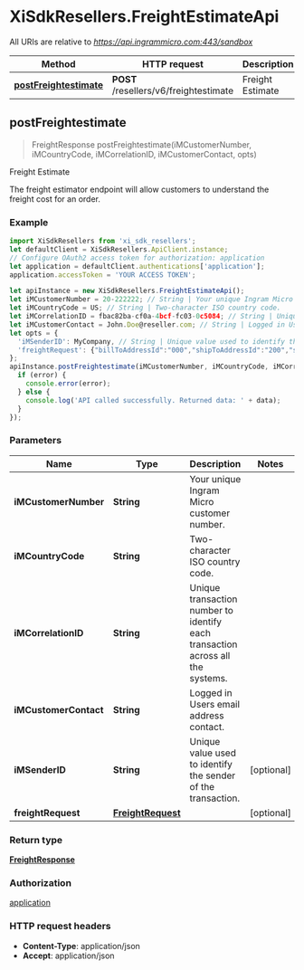 # XiSdkResellers.FreightEstimateApi

All URIs are relative to *https://api.ingrammicro.com:443/sandbox*

Method | HTTP request | Description
------------- | ------------- | -------------
[**postFreightestimate**](FreightEstimateApi.md#postFreightestimate) | **POST** /resellers/v6/freightestimate | Freight Estimate



## postFreightestimate

> FreightResponse postFreightestimate(iMCustomerNumber, iMCountryCode, iMCorrelationID, iMCustomerContact, opts)

Freight Estimate

The freight estimator endpoint will allow customers to understand the freight cost for an order.

### Example

```javascript
import XiSdkResellers from 'xi_sdk_resellers';
let defaultClient = XiSdkResellers.ApiClient.instance;
// Configure OAuth2 access token for authorization: application
let application = defaultClient.authentications['application'];
application.accessToken = 'YOUR ACCESS TOKEN';

let apiInstance = new XiSdkResellers.FreightEstimateApi();
let iMCustomerNumber = 20-222222; // String | Your unique Ingram Micro customer number.
let iMCountryCode = US; // String | Two-character ISO country code.
let iMCorrelationID = fbac82ba-cf0a-4bcf-fc03-0c5084; // String | Unique transaction number to identify each transaction across all the systems.
let iMCustomerContact = John.Doe@reseller.com; // String | Logged in Users email address contact.
let opts = {
  'iMSenderID': MyCompany, // String | Unique value used to identify the sender of the transaction.
  'freightRequest': {"billToAddressId":"000","shipToAddressId":"200","shipToAddress":{"companyName":"ABC TECH","addressLine1":"17501 W 98TH ST SPC 1833","addressLine2":"string","addressLine3":"string","city":"LENEXA","state":"KS","postalCode":"662191736","countryCode":"US"},"lines":[{"customerLineNumber":"001","ingramPartNumber":"A300-123456","quantity":"1","warehouseId":"20","carrierCode":""},{"customerLineNumber":"002","ingramPartNumber":"A300-789012","quantity":"1","warehouseId":"10","carrierCode":""}]} // FreightRequest | 
};
apiInstance.postFreightestimate(iMCustomerNumber, iMCountryCode, iMCorrelationID, iMCustomerContact, opts, (error, data, response) => {
  if (error) {
    console.error(error);
  } else {
    console.log('API called successfully. Returned data: ' + data);
  }
});
```

### Parameters


Name | Type | Description  | Notes
------------- | ------------- | ------------- | -------------
 **iMCustomerNumber** | **String**| Your unique Ingram Micro customer number. | 
 **iMCountryCode** | **String**| Two-character ISO country code. | 
 **iMCorrelationID** | **String**| Unique transaction number to identify each transaction across all the systems. | 
 **iMCustomerContact** | **String**| Logged in Users email address contact. | 
 **iMSenderID** | **String**| Unique value used to identify the sender of the transaction. | [optional] 
 **freightRequest** | [**FreightRequest**](FreightRequest.md)|  | [optional] 

### Return type

[**FreightResponse**](FreightResponse.md)

### Authorization

[application](../README.md#application)

### HTTP request headers

- **Content-Type**: application/json
- **Accept**: application/json

